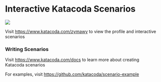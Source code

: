 # Interactive Katacoda Scenarios

[![](http://shields.katacoda.com/katacoda/zymawy/count.svg)](https://www.katacoda.com/zymawy "Get your profile on Katacoda.com")

Visit https://www.katacoda.com/zymawy to view the profile and interactive scenarios

### Writing Scenarios
Visit https://www.katacoda.com/docs to learn more about creating Katacoda scenarios

For examples, visit https://github.com/katacoda/scenario-example
